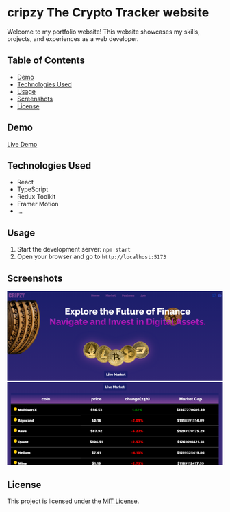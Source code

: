 # cripzy The Crypto Tracker website

Welcome to my portfolio website! This website showcases my skills, projects, and experiences as a web developer.

## Table of Contents
- [Demo](#demo)
- [Technologies Used](#technologies-used)
- [Usage](#usage)
- [Screenshots](#screenshots)
- [License](#license)

## Demo
[Live Demo](#your-live-demo-link)

## Technologies Used
- React
- TypeScript
- Redux Toolkit
- Framer Motion
- ...

## Usage
1. Start the development server: `npm start`
2. Open your browser and go to `http://localhost:5173`

## Screenshots
![home section](./homeSection.png)
![market section](./marketSection.png)

## License
This project is licensed under the [MIT License](LICENSE).
